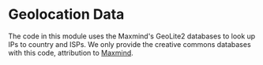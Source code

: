# Geolocation Data

The code in this module uses the Maxmind's GeoLite2 databases to look up IPs to country and ISPs.
We only provide the creative commons databases with this code, attribution to [Maxmind](https://dev.maxmind.com/geoip/geoip2/geolite2/).
